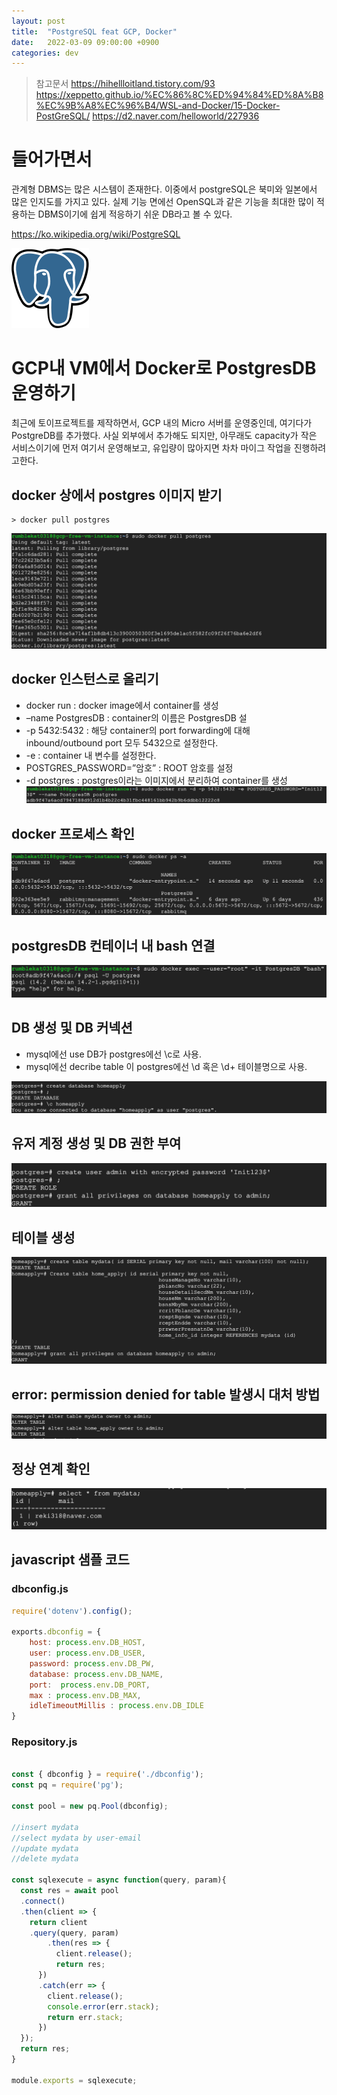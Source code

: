 ```yaml
---
layout: post
title:  "PostgreSQL feat GCP, Docker" 
date:   2022-03-09 09:00:00 +0900
categories: dev
---
```


>참고문서
https://hihellloitland.tistory.com/93
https://xeppetto.github.io/%EC%86%8C%ED%94%84%ED%8A%B8%EC%9B%A8%EC%96%B4/WSL-and-Docker/15-Docker-PostGreSQL/
https://d2.naver.com/helloworld/227936

# 들어가면서
관계형 DBMS는 많은 시스템이 존재한다. 이중에서 postgreSQL은 북미와 일본에서 많은 인지도를 가지고 있다. 실제 기능 면에선 OpenSQL과 같은 기능을 최대한 많이 적용하는 DBMS이기에 쉽게 적응하기 쉬운 DB라고 볼 수 있다.

https://ko.wikipedia.org/wiki/PostgreSQL 

![샘플](/assets/img/0309/postgreSQL.png)

# GCP내 VM에서 Docker로 PostgresDB 운영하기
최근에 토이프로젝트를 제작하면서, GCP 내의 Micro 서버를 운영중인데, 여기다가 PostgreDB를 추가했다. 사실 외부에서 추가해도 되지만, 아무래도 capacity가 작은 서비스이기에 먼저 여기서 운영해보고, 유입량이 많아지면 차차 마이그 작업을 진행하려고한다. 

## docker 상에서 postgres 이미지 받기
~~~
> docker pull postgres
~~~
![샘플](/assets/img/0309/01.png)

## docker 인스턴스로 올리기
- docker run : docker image에서 container를 생성
- –name PostgresDB : container의 이름은 PostgresDB 설
- -p 5432:5432 : 해당 container의 port forwarding에 대해 inbound/outbound port 모두 5432으로 설정한다.
- -e : container 내 변수를 설정한다.
- POSTGRES_PASSWORD=”암호” : ROOT 암호를 설정 
- -d postgres : postgres이라는 이미지에서 분리하여 container를 생성
![샘플](/assets/img/0309/02.png)

## docker 프로세스 확인
![샘플](/assets/img/0309/03.png)

## postgresDB 컨테이너 내 bash 연결
![샘플](/assets/img/0309/04.png)

## DB 생성 및 DB 커넥션
- mysql에선 use DB가 postgres에선 \c로 사용.
- mysql에선 decribe table 이 postgres에선 \d 혹은 \d+ 테이블명으로 사용.

![샘플](/assets/img/0309/05.png)

## 유저 계정 생성 및 DB 권한 부여
![샘플](/assets/img/0309/06.png)

## 테이블 생성
![샘플](/assets/img/0309/07.png)

## error: permission denied for table 발생시 대처 방법
![샘플](/assets/img/0309/08.png)

## 정상 연계 확인
![샘플](/assets/img/0309/09.png)


## javascript 샘플 코드

### dbconfig.js
~~~ javascript
require('dotenv').config();

exports.dbconfig = { 
    host: process.env.DB_HOST, 
    user: process.env.DB_USER,
    password: process.env.DB_PW, 
    database: process.env.DB_NAME, 
    port:  process.env.DB_PORT,
    max : process.env.DB_MAX,
    idleTimeoutMillis : process.env.DB_IDLE
}
~~~

### Repository.js

~~~ javascript

const { dbconfig } = require('./dbconfig'); 
const pq = require('pg');

const pool = new pq.Pool(dbconfig);

//insert mydata
//select mydata by user-email
//update mydata
//delete mydata

const sqlexecute = async function(query, param){
  const res = await pool
  .connect()
  .then(client => {
    return client
    .query(query, param)
        .then(res => {
          client.release();
          return res;
      })
      .catch(err => {
        client.release();
        console.error(err.stack);
        return err.stack;
      })
  });
  return res;
}

module.exports = sqlexecute;

~~~
